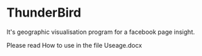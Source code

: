 # ThunderBird
It's geographic visualisation program for a facebook page insight.

Please read How to use in the file Useage.docx
